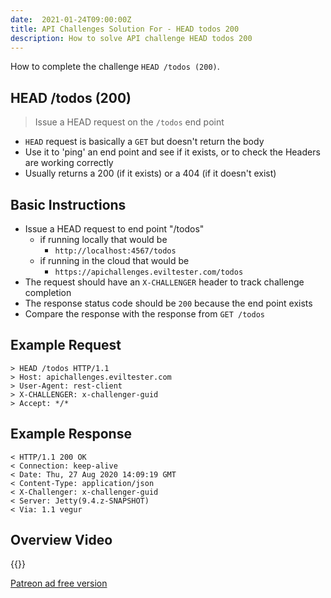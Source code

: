 ```yaml
---
date:  2021-01-24T09:00:00Z
title: API Challenges Solution For - HEAD todos 200
description: How to solve API challenge HEAD todos 200
---
```


How to complete the challenge `HEAD /todos (200)`.

## HEAD /todos (200)

> 	Issue a HEAD request on the `/todos` end point

- `HEAD` request is basically a `GET` but doesn't return the body
- Use it to 'ping' an end point and see if it exists, or to check the Headers are working correctly
- Usually returns a 200 (if it exists) or a 404 (if it doesn't exist)

## Basic Instructions

- Issue a HEAD request to end point "/todos"
    - if running locally that would be
        - `http://localhost:4567/todos`
    - if running in the cloud that would be
        - `https://apichallenges.eviltester.com/todos`
- The request should have an `X-CHALLENGER` header to track challenge completion
- The response status code should be `200` because the end point exists
- Compare the response with the response from `GET /todos`

## Example Request

~~~~~~~~
> HEAD /todos HTTP/1.1
> Host: apichallenges.eviltester.com
> User-Agent: rest-client
> X-CHALLENGER: x-challenger-guid
> Accept: */*
~~~~~~~~

## Example Response

~~~~~~~~
< HTTP/1.1 200 OK
< Connection: keep-alive
< Date: Thu, 27 Aug 2020 14:09:19 GMT
< Content-Type: application/json
< X-Challenger: x-challenger-guid
< Server: Jetty(9.4.z-SNAPSHOT)
< Via: 1.1 vegur
~~~~~~~~

## Overview Video

{{<youtube-embed key="zKbytTelP84">}}

[Patreon ad free version](https://www.patreon.com/posts/41230531)

